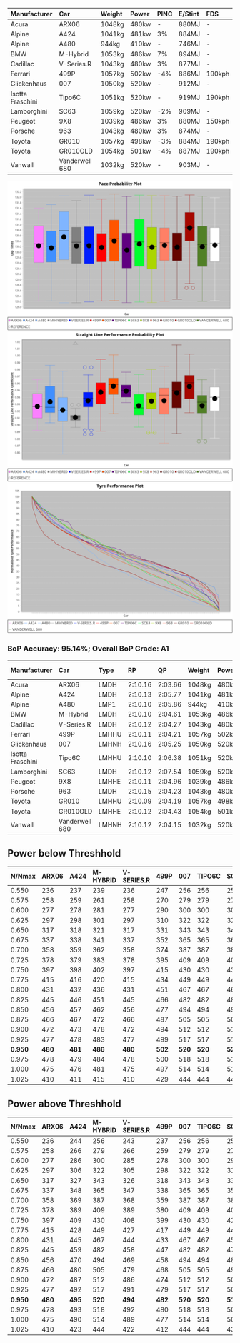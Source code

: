 | Manufacturer     | Car            | Weight | Power | PINC    | E/Stint | FDS     |
|:-|:-|:-|:-|:-|:-|:-|
| Acura            | ARX06          | 1048kg | 480kw |    -    | 880MJ   |    -    |
| Alpine           | A424           | 1041kg | 481kw | 3%      | 884MJ   |    -    |
| Alpine           | A480           | 944kg  | 410kw |    -    | 746MJ   |    -    |
| BMW              | M-Hybrid       | 1053kg | 486kw | 7%      | 894MJ   |    -    |
| Cadillac         | V-Series.R     | 1043kg | 480kw | 3%      | 877MJ   |    -    |
| Ferrari          | 499P           | 1057kg | 502kw | -4%     | 886MJ   | 190kph  |
| Glickenhaus      | 007            | 1050kg | 520kw |    -    | 912MJ   |    -    |
| Isotta Fraschini | Tipo6C         | 1051kg | 520kw |    -    | 919MJ   | 190kph  |
| Lamborghini      | SC63           | 1059kg | 520kw | -2%     | 909MJ   |    -    |
| Peugeot          | 9X8            | 1039kg | 486kw | 3%      | 880MJ   | 150kph  |
| Porsche          | 963            | 1043kg | 480kw | 3%      | 874MJ   |    -    |
| Toyota           | GR010          | 1057kg | 498kw | -3%     | 884MJ   | 190kph  |
| Toyota           | GR010OLD       | 1054kg | 501kw | -4%     | 887MJ   | 190kph  |
| Vanwall          | Vanderwell 680 | 1032kg | 520kw |    -    | 903MJ   |    -    |

![PACECHART](./IMG/AUTO.png)
![STRAIGHTLINEPERFORMANCECHART](./IMG/AUTO_sp.png)
![TYREPERFORMANCECHART](./IMG/AUTO_tw.png)

### BoP Accuracy: 95.14%; Overall BoP Grade: A1
| Manufacturer     | Car            | Type  | RP      | QP      | Weight | Power¹ | Threshhold | PINC    | Power² | E/Stint | AVG Vmax  | FDS     | RDLC | L/Stint | BOP-Grade | Model Accuracy | Model Points | Match%  |
|:-|:-|:-|:-|:-|:-|:-|:-|:-|:-|:-|:-|:-|:-|:-|:-|:-|:-|:-|
| Acura            | ARX06          | LMDH  | 2:10.16 | 2:03.66 | 1048kg | 480kw  | 210.0kph   |    -    | 480kw  |  880MJ  | 295.16kph |    -    | 1.02 | 25      | +B1       | 100.00%        | 995          | 88.41%  |
| Alpine           | A424           | LMDH  | 2:10.13 | 2:05.77 | 1041kg | 481kw  | 210.0kph   | 3%      | 495kw  |  884MJ  | 297.79kph |    -    | 1.03 | 25      | +C2       | 100.00%        | 642          | 72.91%  |
| Alpine           | A480           | LMP1  | 2:10.10 | 2:05.86 |  944kg | 410kw  | 210.0kph   |    -    | 410kw  |  746MJ  | 293.26kph |    -    | 0.97 | 23      | ~A1       | 60.26%         | 849          | 100.00% |
| BMW              | M-Hybrid       | LMDH  | 2:10.10 | 2:04.61 | 1053kg | 486kw  | 210.0kph   | 7%      | 520kw  |  894MJ  | 296.68kph |    -    | 1.02 | 25      | ~A1       | 100.00%        | 1714         | 96.74%  |
| Cadillac         | V-Series.R     | LMDH  | 2:10.12 | 2:04.27 | 1043kg | 480kw  | 210.0kph   | 3%      | 494kw  |  877MJ  | 297.39kph |    -    | 1.02 | 25      | ~A1       | 98.95%         | 2271         | 98.76%  |
| Ferrari          | 499P           | LMHHU | 2:10.11 | 2:04.21 | 1057kg | 502kw  | 210.0kph   | -4%     | 482kw  |  886MJ  | 298.81kph | 190kph  | 1.03 | 25      | ~A1       | 99.93%         | 2718         | 98.82%  |
| Glickenhaus      | 007            | LMHNH | 2:10.16 | 2:05.25 | 1050kg | 520kw  | 0.0kph     |    -    | 520kw  |  912MJ  | 304.09kph |    -    | 0.94 | 25      | ~A1       | 96.34%         | 1634         | 100.00% |
| Isotta Fraschini | Tipo6C         | LMHHU | 2:10.10 | 2:06.38 | 1051kg | 520kw  | 0.0kph     |    -    | 520kw  |  919MJ  | 302.90kph | 190kph  | 1.06 | 25      | +C1       | 92.36%         | 133          | 76.33%  |
| Lamborghini      | SC63           | LMDH  | 2:10.12 | 2:07.54 | 1059kg | 520kw  | 210.0kph   | -2%     | 510kw  |  909MJ  | 298.33kph |    -    | 1.03 | 25      | ~A1       | 96.54%         | 418          | 100.00% |
| Peugeot          | 9X8            | LMHHE | 2:10.11 | 2:04.96 | 1039kg | 486kw  | 210.0kph   | 3%      | 501kw  |  880MJ  | 297.94kph | 150kph  | 1.03 | 25      | ~A1       | 88.68%         | 2617         | 100.00% |
| Porsche          | 963            | LMDH  | 2:10.15 | 2:04.23 | 1043kg | 480kw  | 210.0kph   | 3%      | 494kw  |  874MJ  | 297.85kph |    -    | 1.02 | 25      | ~A1       | 99.98%         | 6168         | 100.00% |
| Toyota           | GR010          | LMHHU | 2:10.09 | 2:04.19 | 1057kg | 498kw  | 210.0kph   | -3%     | 483kw  |  884MJ  | 298.66kph | 190kph  | 1.03 | 25      | ~A1       | 98.53%         | 3557         | 100.00% |
| Toyota           | GR010OLD       | LMHHE | 2:10.12 | 2:04.43 | 1054kg | 501kw  | 210.0kph   | -4%     | 481kw  |  887MJ  | 300.19kph | 190kph  | 1.03 | 25      | ~A1       | 92.01%         | 1427         | 100.00% |
| Vanwall          | Vanderwell 680 | LMHNH | 2:10.12 | 2:04.15 | 1032kg | 520kw  | 0.0kph     |    -    | 520kw  |  903MJ  | 299.73kph |    -    | 1.00 | 25      | ~A1       | 94.62%         | 633          | 100.00% |

## Power below Threshhold
| N/Nmax    | ARX06   | A424    | M-HYBRID | V-SERIES.R | 499P    | 007     | TIPO6C  | SC63    | 9X8     | 963     | GR010   | GR010OLD | VANDERWELL 680 | ​     | RPM      | A480    |
|:-|:-|:-|:-|:-|:-|:-|:-|:-|:-|:-|:-|:-|:-|:-|:-|:-|
|  0.550    |  236    |  237    |  239     |  236       |  247    |  256    |  256    |  256    |  239    |  236    |  245    |  247     |  256           |  ​    |   --     |   -     |
|  0.575    |  258    |  259    |  261     |  258       |  270    |  279    |  279    |  279    |  261    |  258    |  268    |  270     |  279           |  ​    |   --     |   -     |
|  0.600    |  277    |  278    |  281     |  277       |  290    |  300    |  300    |  300    |  281    |  277    |  288    |  290     |  300           |  ​    |   --     |   -     |
|  0.625    |  297    |  298    |  301     |  297       |  310    |  322    |  322    |  322    |  301    |  297    |  308    |  310     |  322           |  ​    |   --     |   -     |
|  0.650    |  317    |  318    |  321     |  317       |  331    |  343    |  343    |  343    |  321    |  317    |  329    |  331     |  343           |  ​    |   --     |   -     |
|  0.675    |  337    |  338    |  341     |  337       |  352    |  365    |  365    |  365    |  341    |  337    |  350    |  352     |  365           |  ​    |   --     |   -     |
|  0.700    |  358    |  359    |  362     |  358       |  374    |  387    |  387    |  387    |  362    |  358    |  371    |  373     |  387           |  ​    |   --     |   -     |
|  0.725    |  378    |  379    |  383     |  378       |  395    |  409    |  409    |  409    |  383    |  378    |  392    |  394     |  409           |  ​    |   --     |   -     |
|  0.750    |  397    |  398    |  402     |  397       |  415    |  430    |  430    |  430    |  402    |  397    |  411    |  414     |  430           |  ​    |   --     |   -     |
|  0.775    |  415    |  416    |  420     |  415       |  434    |  449    |  449    |  449    |  420    |  415    |  430    |  433     |  449           |  ​    |  5000    |  241    |
|  0.800    |  431    |  432    |  436     |  431       |  451    |  467    |  467    |  467    |  436    |  431    |  447    |  450     |  467           |  ​    |  5500    |  284    |
|  0.825    |  445    |  446    |  451     |  445       |  466    |  482    |  482    |  482    |  451    |  445    |  462    |  465     |  482           |  ​    |  6000    |  318    |
|  0.850    |  456    |  457    |  462     |  456       |  477    |  494    |  494    |  494    |  462    |  456    |  473    |  476     |  494           |  ​    |  6500    |  359    |
|  0.875    |  466    |  467    |  472     |  466       |  487    |  505    |  505    |  505    |  472    |  466    |  483    |  486     |  505           |  ​    |  7000    |  401    |
|  0.900    |  472    |  473    |  478     |  472       |  494    |  512    |  512    |  512    |  478    |  472    |  490    |  493     |  512           |  ​    |  7500    |  411    |
|  0.925    |  477    |  478    |  483     |  477       |  499    |  517    |  517    |  517    |  483    |  477    |  495    |  498     |  517           |  ​    |  8000    |  407    |
| **0.950** | **480** | **481** | **486**  | **480**    | **502** | **520** | **520** | **520** | **486** | **480** | **498** | **501**  | **520**        | **​** | **8500** | **410** |
|  0.975    |  478    |  479    |  484     |  478       |  500    |  518    |  518    |  518    |  484    |  478    |  496    |  499     |  518           |  ​    |  9000    |  205    |
|  1.000    |  475    |  476    |  481     |  475       |  497    |  514    |  514    |  514    |  481    |  475    |  493    |  496     |  514           |  ​    |   --     |   -     |
|  1.025    |  410    |  411    |  415     |  410       |  429    |  444    |  444    |  444    |  415    |  410    |  425    |  428     |  444           |  ​    |   --     |   -     |

## Power above Threshhold
| N/Nmax    | ARX06   | A424    | M-HYBRID | V-SERIES.R | 499P    | 007     | TIPO6C  | SC63    | 9X8     | 963     | GR010   | GR010OLD | VANDERWELL 680 | ​     | RPM      | A480    |
|:-|:-|:-|:-|:-|:-|:-|:-|:-|:-|:-|:-|:-|:-|:-|:-|:-|
|  0.550    |  236    |  244    |  256     |  243       |  237    |  256    |  256    |  251    |  247    |  243    |  238    |  237     |  256           |  ​    |   --     |   -     |
|  0.575    |  258    |  266    |  279     |  266       |  259    |  279    |  279    |  274    |  270    |  266    |  260    |  259     |  279           |  ​    |   --     |   -     |
|  0.600    |  277    |  286    |  300     |  285       |  278    |  300    |  300    |  295    |  290    |  285    |  279    |  278     |  300           |  ​    |   --     |   -     |
|  0.625    |  297    |  306    |  322     |  305       |  298    |  322    |  322    |  316    |  310    |  305    |  299    |  298     |  322           |  ​    |   --     |   -     |
|  0.650    |  317    |  327    |  343     |  326       |  318    |  343    |  343    |  337    |  331    |  326    |  319    |  318     |  343           |  ​    |   --     |   -     |
|  0.675    |  337    |  348    |  365     |  347       |  338    |  365    |  365    |  358    |  352    |  347    |  339    |  338     |  365           |  ​    |   --     |   -     |
|  0.700    |  358    |  369    |  387     |  368       |  359    |  387    |  387    |  380    |  373    |  368    |  360    |  359     |  387           |  ​    |   --     |   -     |
|  0.725    |  378    |  389    |  409     |  389       |  380    |  409    |  409    |  401    |  394    |  389    |  380    |  379     |  409           |  ​    |   --     |   -     |
|  0.750    |  397    |  409    |  430     |  408       |  399    |  430    |  430    |  422    |  414    |  408    |  399    |  398     |  430           |  ​    |   --     |   -     |
|  0.775    |  415    |  428    |  449     |  427       |  417    |  449    |  449    |  441    |  433    |  427    |  418    |  416     |  449           |  ​    |  5000    |  241    |
|  0.800    |  431    |  445    |  467     |  444       |  433    |  467    |  467    |  458    |  450    |  444    |  434    |  432     |  467           |  ​    |  5500    |  284    |
|  0.825    |  445    |  459    |  482     |  458       |  447    |  482    |  482    |  473    |  465    |  458    |  448    |  446     |  482           |  ​    |  6000    |  318    |
|  0.850    |  456    |  470    |  494     |  469       |  458    |  494    |  494    |  485    |  476    |  469    |  459    |  457     |  494           |  ​    |  6500    |  359    |
|  0.875    |  466    |  480    |  505     |  479       |  468    |  505    |  505    |  495    |  486    |  479    |  469    |  467     |  505           |  ​    |  7000    |  401    |
|  0.900    |  472    |  487    |  512     |  486       |  474    |  512    |  512    |  502    |  493    |  486    |  475    |  473     |  512           |  ​    |  7500    |  411    |
|  0.925    |  477    |  492    |  517     |  491       |  479    |  517    |  517    |  507    |  498    |  491    |  480    |  478     |  517           |  ​    |  8000    |  407    |
| **0.950** | **480** | **495** | **520**  | **494**    | **482** | **520** | **520** | **510** | **501** | **494** | **483** | **481**  | **520**        | **​** | **8500** | **410** |
|  0.975    |  478    |  493    |  518     |  492       |  480    |  518    |  518    |  508    |  499    |  492    |  481    |  479     |  518           |  ​    |  9000    |  205    |
|  1.000    |  475    |  490    |  514     |  489       |  477    |  514    |  514    |  505    |  496    |  489    |  478    |  476     |  514           |  ​    |   --     |   -     |
|  1.025    |  410    |  423    |  444     |  422       |  412    |  444    |  444    |  436    |  428    |  422    |  413    |  411     |  444           |  ​    |   --     |   -     |
